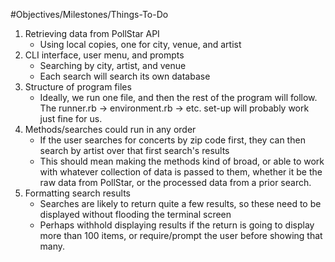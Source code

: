 #Objectives/Milestones/Things-To-Do
1. Retrieving data from PollStar API
    * Using local copies, one for city, venue, and artist
1. CLI interface, user menu, and prompts
    * Searching by city, artist, and venue
    * Each search will search its own database
1. Structure of program files
    * Ideally, we run one file, and then the rest of the program will follow. The runner.rb -> environment.rb -> etc. set-up will probably work just fine for us.
1. Methods/searches could run in any order
    * If the user searches for concerts by zip code first, they can then search by artist over that first search's results
    * This should mean making the methods kind of broad, or able to work with whatever collection of data is passed to them, whether it be the raw data from PollStar, or the processed data from a prior search.
1. Formatting search results
    * Searches are likely to return quite a few results, so these need to be displayed without flooding the terminal screen
    * Perhaps withhold displaying results if the return is going to display more than 100 items, or require/prompt the user before showing that many.
